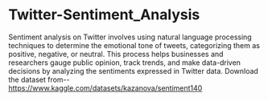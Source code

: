 # Twitter-Sentiment_Analysis
Sentiment analysis on Twitter involves using natural language processing techniques to determine the emotional tone of tweets, categorizing them as positive, negative, or neutral. This process helps businesses and researchers gauge public opinion, track trends, and make data-driven decisions by analyzing the sentiments expressed in Twitter data.
Download the dataset from-- https://www.kaggle.com/datasets/kazanova/sentiment140
